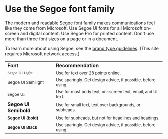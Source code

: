 # Use the Segoe font family

The
modern and readable Segoe font family makes communications feel
like they come from Microsoft. Use Segoe UI fonts for all Microsoft
on-screen and digital content. Use Segoe Pro for printed
content. Don't use more than three font sizes on a page or in a
document. 

To learn more about using Segoe, see the [brand type guidelines](https://microsoft.sharepoint.com/teams/BrandCentral/Pages/The-Microsoft-brand-Core-elements-Type.aspx). (This site requires Microsoft network access.)

<table>
<tbody>
<tr class="odd">
<td><b>Font </b></td>
<td><b>Recommendation</b></td>
</tr>
<tr class="even">
<td><div>
<div>
<span style="font-family:Segoe UI light;font-size:small;">Segoe UI Light</span>
</div>
</div></td>
<td><div>
<div>
<span style="font-size:small;">Use for text over 28 points online.</span>
</div>
</div></td>
</tr>
<tr class="odd">
<td><div>
<span style="font-size:small;">Segoe UI Semilight</span>
</div></td>
<td><div>
<span style="font-size:small;">Use sparingly. Get design advice, if possible, before using.</span>
</div></td>
</tr>
<tr class="even">
<td><div>
<span style="font-family:Segoe UI;font-size:small;">Segoe UI</span>
</div></td>
<td><div>
<span style="font-size:small;">Use for most body text, on-screen text, email, and UI text.</span>
</div></td>
</tr>
<tr class="odd">
<td><div>
<b>Segoe UI Semibold</b>
</div></td>
<td><div>
<span style="font-size:small;">Use for small text, text over backgrounds, or subheads.</span>
</div></td>
</tr>
<tr class="even">
<td><div>
<span style="font-size:small;"><strong>Segoe UI (bold)</strong></span>
</div></td>
<td><div>
<span style="font-size:small;">Use for subheads, but not for headlines and headings.</span>
</div></td>
</tr>
<tr class="odd">
<td><div>
<div>
<span style="font-size:small;"><strong>Segoe UI Black</strong></span>
</div>
</div></td>
<td><div>
<span style="font-size:small;">Use sparingly. Get design advice, if possible, before using.</span><br />

</div></td>
</tr>
</tbody>
</table>
